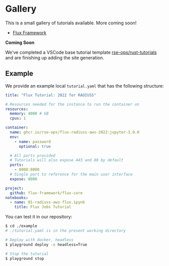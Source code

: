 # Gallery

This is a small gallery of tutorials available. More coming soon!

 - [Flux Framework](https://github.com/rse-ops/flux-tutorials)

**Coming Soon**

We've completed a VSCode base tutorial template [rse-ops/rust-tutorials](https://github.com/rse-ops/rust-tutorials)
and are finishing up adding the site generation.

## Example

We provide an example local `tutorial.yaml` that has the following structure:

```yaml
title: "Flux Tutorial: 2022 for RADIUSS"

# Resources needed for the instance to run the container on
resources:
  memory: 4000 # GB
  cpus: 1

container:
  name: ghcr.io/rse-ops/flux-radiuss-aws-2022:jupyter-3.0.0
  env:
    - name: password
      optional: true

  # All ports provided
  # Tutorials will also expose 443 and 80 by default
  ports:
    - 8000:8000
  # Single port to reference for the main user interface
  expose: 8000

project:
  github: flux-framework/flux-core
notebooks:
  - name: 01-radiuss-aws-flux.ipynb
    title: Flux Jobs Tutorial
```

You can test it in our repository:

```bash
$ cd ./example
# ./tutorial.yaml is in the present working directory

# Deploy with docker, headless
$ playground deploy -o headless=True

# Stop the tutorial
$ playground stop
```
